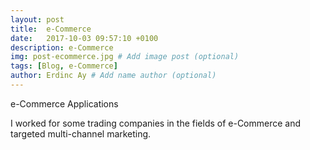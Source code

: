 ```yaml
---
layout: post
title:  e-Commerce
date:   2017-10-03 09:57:10 +0100
description: e-Commerce
img: post-ecommerce.jpg # Add image post (optional)
tags: [Blog, e-Commerce]
author: Erdinc Ay # Add name author (optional)
---
```

e-Commerce Applications

I worked for some trading companies in the fields of e-Commerce and targeted multi-channel marketing. 
